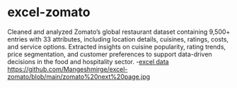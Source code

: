 # excel-zomato
Cleaned and analyzed Zomato’s global restaurant dataset containing 9,500+ entries with 33 attributes, including location details, cuisines, ratings, costs, and service options. Extracted insights on cuisine popularity, rating trends, price segmentation, and customer preferences to support data-driven decisions in the food and hospitality sector.
-<a href="https://github.com/Mangeshmirge/excel-zomato/blob/main/new%20zomato.xlsx">excel data</a>
https://github.com/Mangeshmirge/excel-zomato/blob/main/zomato%20next%20page.jpg

